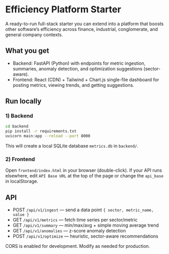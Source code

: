 # Efficiency Platform Starter

A ready-to-run full-stack starter you can extend into a platform that boosts other software’s efficiency across finance, industrial, conglomerate, and general company contexts.

## What you get

- Backend: FastAPI (Python) with endpoints for metric ingestion, summaries, anomaly detection, and optimization suggestions (sector-aware).
- Frontend: React (CDN) + Tailwind + Chart.js single-file dashboard for posting metrics, viewing trends, and getting suggestions.

## Run locally

### 1) Backend

```bash
cd backend
pip install -r requirements.txt
uvicorn main:app --reload --port 8000
```

This will create a local SQLite database `metrics.db` in `backend/`.

### 2) Frontend

Open `frontend/index.html` in your browser (double-click). If your API runs elsewhere, edit `API Base URL` at the top of the page or change the `api_base` in localStorage.

## API

- POST `/api/v1/ingest` — send a data point `{ sector, metric_name, value }`
- GET `/api/v1/metrics` — fetch time series per sector/metric
- GET `/api/v1/summary` — min/max/avg + simple moving average trend
- GET `/api/v1/anomalies` — z-score anomaly detection
- POST `/api/v1/optimize` — heuristic, sector-aware recommendations

CORS is enabled for development. Modify as needed for production.

